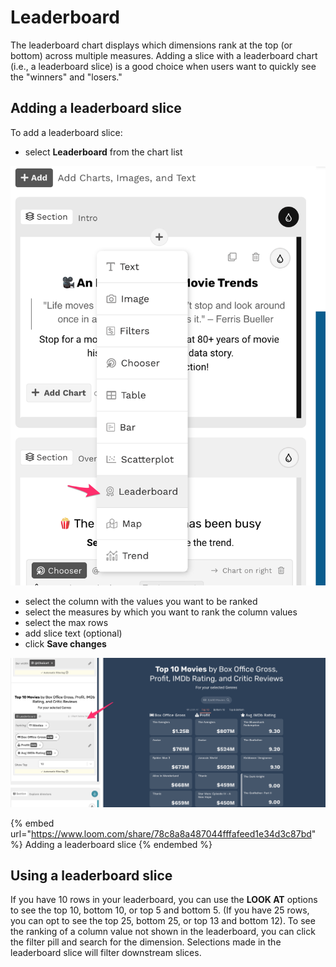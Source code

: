 # Leaderboard

The leaderboard chart displays which dimensions rank at the top (or bottom) across multiple measures. Adding a slice with a leaderboard chart (i.e., a leaderboard slice) is a good choice when users want to quickly see the "winners" and "losers."

## Adding a leaderboard slice

To add a leaderboard slice:

* select **Leaderboard** from the chart list

![Select Leaderboard from dropdown](<../../../.gitbook/assets/image (369).png>)

* select the column with the values you want to be ranked
* select the measures by which you want to rank the column values
* select the max rows
* add slice text (optional)
* click **Save changes**

![A leaderboard slice](<../../../.gitbook/assets/image (333).png>)

{% embed url="https://www.loom.com/share/78c8a8a487044fffafeed1e34d3c87bd" %}
Adding a leaderboard slice
{% endembed %}

## Using a leaderboard slice

If you have 10 rows in your leaderboard, you can use the **LOOK AT** options to see the top 10, bottom 10, or top 5 and bottom 5. (If you have 25 rows, you can opt to see the top 25, bottom 25, or top 13 and bottom 12). To see the ranking of a column value not shown in the leaderboard, you can click the filter pill and search for the dimension. Selections made in the leaderboard slice will filter downstream slices.&#x20;
